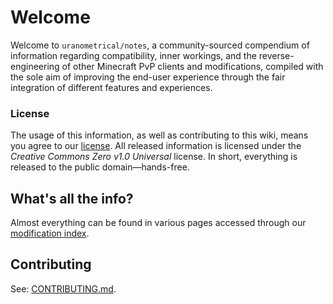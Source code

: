 # Welcome
Welcome to `uranometrical/notes`, a community-sourced compendium of information regarding compatibility, inner workings, and the reverse-engineering of other Minecraft PvP clients and modifications, compiled with the sole aim of improving the end-user experience through the fair integration of different features and experiences.

### License
The usage of this information, as well as contributing to this wiki, means you agree to our [license](https://github.com/Uranometrical/notes/blob/master/LICENSE). All released information is licensed under the _Creative Commons Zero v1.0 Universal_ license. In short, everything is released to the public domain—hands-free.

## What's all the info?
Almost everything can be found in various pages accessed through our [modification index](Modifications).

## Contributing
See: [CONTRIBUTING.md](https://github.com/Uranometrical/notes/blob/master/CONTRIBUTING.md).